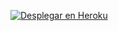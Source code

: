 [![Desplegar en Heroku](https://github.com/JOBFER1/prueba_spring_boot_maven/actions/workflows/heroku.yml/badge.svg)](https://github.com/JOBFER1/prueba_spring_boot_maven/actions/workflows/heroku.yml)
